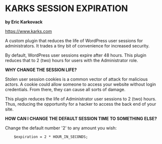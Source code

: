 <h1>KARKS SESSION EXPIRATION</h1>

<strong>by Eric Karkovack</strong>

https://www.karks.com

A custom plugin that reduces the life of WordPress user sessions for administrators. It trades a tiny bit of convenience for increased security.

By default, WordPress user sessions expire after 48 hours. This plugin reduces that to 2 (two) hours for users with the Administrator role.


<strong>WHY CHANGE THE SESSION LIFE?</strong>

Stolen user session cookies is a common vector of attack for malicious actors. A cookie could allow someone to access your website without login credentials. From there, they can cause all sorts of damage.

This plugin reduces the life of Administrator user sessions to 2 (two) hours. Thus, reducing the opportunity for a hacker to access the back end of your site.


<strong>HOW CAN I CHANGE THE DEFAULT SESSION TIME TO SOMETHING ELSE?</strong>

Change the default number '2' to any amount you wish:

		$expiration = 2 * HOUR_IN_SECONDS;
